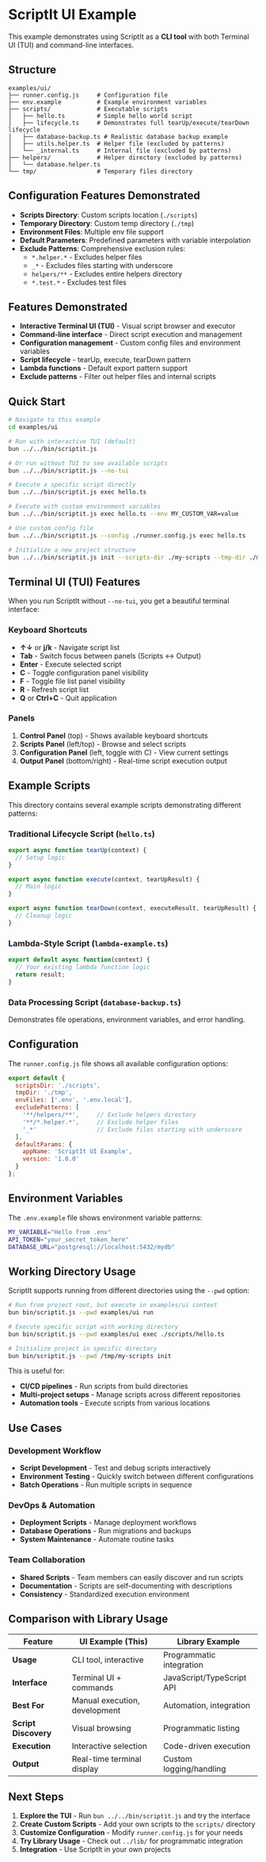 # ScriptIt UI Example

This example demonstrates using ScriptIt as a **CLI tool** with both Terminal UI (TUI) and command-line interfaces.

## Structure

```
examples/ui/
├── runner.config.js     # Configuration file
├── env.example          # Example environment variables
├── scripts/             # Executable scripts
│   ├── hello.ts         # Simple hello world script
│   ├── lifecycle.ts     # Demonstrates full tearUp/execute/tearDown lifecycle
│   ├── database-backup.ts # Realistic database backup example
│   ├── utils.helper.ts  # Helper file (excluded by patterns)
│   └── _internal.ts     # Internal file (excluded by patterns)
├── helpers/             # Helper directory (excluded by patterns)
│   └── database.helper.ts
└── tmp/                 # Temporary files directory
```

## Configuration Features Demonstrated

- **Scripts Directory**: Custom scripts location (`./scripts`)
- **Temporary Directory**: Custom temp directory (`./tmp`)
- **Environment Files**: Multiple env file support
- **Default Parameters**: Predefined parameters with variable interpolation
- **Exclude Patterns**: Comprehensive exclusion rules:
  - `*.helper.*` - Excludes helper files
  - `_*` - Excludes files starting with underscore
  - `helpers/**` - Excludes entire helpers directory
  - `*.test.*` - Excludes test files

## Features Demonstrated

- **Interactive Terminal UI (TUI)** - Visual script browser and executor
- **Command-line interface** - Direct script execution and management
- **Configuration management** - Custom config files and environment variables
- **Script lifecycle** - tearUp, execute, tearDown pattern
- **Lambda functions** - Default export pattern support
- **Exclude patterns** - Filter out helper files and internal scripts

## Quick Start

```bash
# Navigate to this example
cd examples/ui

# Run with interactive TUI (default)
bun ../../bin/scriptit.js

# Or run without TUI to see available scripts
bun ../../bin/scriptit.js --no-tui

# Execute a specific script directly
bun ../../bin/scriptit.js exec hello.ts

# Execute with custom environment variables
bun ../../bin/scriptit.js exec hello.ts --env MY_CUSTOM_VAR=value

# Use custom config file
bun ../../bin/scriptit.js --config ./runner.config.js exec hello.ts

# Initialize a new project structure
bun ../../bin/scriptit.js init --scripts-dir ./my-scripts --tmp-dir ./my-tmp
```

## Terminal UI (TUI) Features

When you run ScriptIt without `--no-tui`, you get a beautiful terminal interface:

### Keyboard Shortcuts

- **↑↓** or **j/k** - Navigate script list
- **Tab** - Switch focus between panels (Scripts ↔ Output)
- **Enter** - Execute selected script
- **C** - Toggle configuration panel visibility
- **F** - Toggle file list panel visibility
- **R** - Refresh script list
- **Q** or **Ctrl+C** - Quit application

### Panels

1. **Control Panel** (top) - Shows available keyboard shortcuts
2. **Scripts Panel** (left/top) - Browse and select scripts
3. **Configuration Panel** (left, toggle with C) - View current settings
4. **Output Panel** (bottom/right) - Real-time script execution output

## Example Scripts

This directory contains several example scripts demonstrating different patterns:

### Traditional Lifecycle Script (`hello.ts`)
```typescript
export async function tearUp(context) {
  // Setup logic
}

export async function execute(context, tearUpResult) {
  // Main logic
}

export async function tearDown(context, executeResult, tearUpResult) {
  // Cleanup logic
}
```

### Lambda-Style Script (`lambda-example.ts`)
```typescript
export default async function(context) {
  // Your existing lambda function logic
  return result;
}
```

### Data Processing Script (`database-backup.ts`)
Demonstrates file operations, environment variables, and error handling.

## Configuration

The `runner.config.js` file shows all available configuration options:

```javascript
export default {
  scriptsDir: './scripts',
  tmpDir: './tmp',
  envFiles: ['.env', '.env.local'],
  excludePatterns: [
    '**/helpers/**',     // Exclude helpers directory
    '**/*.helper.*',     // Exclude helper files
    '_*'                 // Exclude files starting with underscore
  ],
  defaultParams: {
    appName: 'ScriptIt UI Example',
    version: '1.0.0'
  }
};
```

## Environment Variables

The `.env.example` file shows environment variable patterns:

```bash
MY_VARIABLE="Hello from .env"
API_TOKEN="your_secret_token_here"
DATABASE_URL="postgresql://localhost:5432/mydb"
```

## Working Directory Usage

ScriptIt supports running from different directories using the `--pwd` option:

```bash
# Run from project root, but execute in examples/ui context
bun bin/scriptit.js --pwd examples/ui run

# Execute specific script with working directory
bun bin/scriptit.js --pwd examples/ui exec ./scripts/hello.ts

# Initialize project in specific directory
bun bin/scriptit.js --pwd /tmp/my-scripts init
```

This is useful for:
- **CI/CD pipelines** - Run scripts from build directories
- **Multi-project setups** - Manage scripts across different repositories
- **Automation tools** - Execute scripts from various locations

## Use Cases

### Development Workflow
- **Script Development** - Test and debug scripts interactively
- **Environment Testing** - Quickly switch between different configurations
- **Batch Operations** - Run multiple scripts in sequence

### DevOps & Automation
- **Deployment Scripts** - Manage deployment workflows
- **Database Operations** - Run migrations and backups
- **System Maintenance** - Automate routine tasks

### Team Collaboration
- **Shared Scripts** - Team members can easily discover and run scripts
- **Documentation** - Scripts are self-documenting with descriptions
- **Consistency** - Standardized execution environment

## Comparison with Library Usage

| Feature | UI Example (This) | Library Example |
|---------|------------------|-----------------|
| **Usage** | CLI tool, interactive | Programmatic integration |
| **Interface** | Terminal UI + commands | JavaScript/TypeScript API |
| **Best For** | Manual execution, development | Automation, integration |
| **Script Discovery** | Visual browsing | Programmatic listing |
| **Execution** | Interactive selection | Code-driven execution |
| **Output** | Real-time terminal display | Custom logging/handling |

## Next Steps

1. **Explore the TUI** - Run `bun ../../bin/scriptit.js` and try the interface
2. **Create Custom Scripts** - Add your own scripts to the `scripts/` directory
3. **Customize Configuration** - Modify `runner.config.js` for your needs
4. **Try Library Usage** - Check out `../lib/` for programmatic integration
5. **Integration** - Use ScriptIt in your own projects